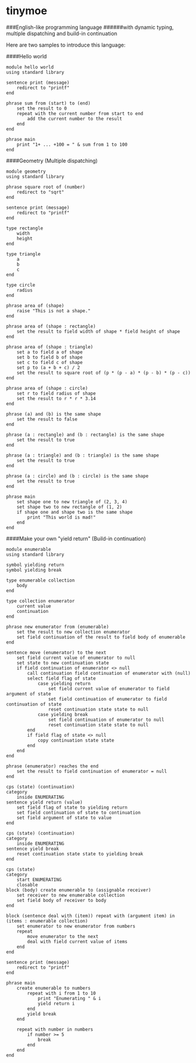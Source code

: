 tinymoe
=======

###English-like programming language
######with dynamic typing, multiple dispatching and build-in continuation

Here are two samples to introduce this language:

####Hello world

	module hello world
	using standard library

	sentence print (message)
		redirect to "printf"
	end
	
	phrase sum from (start) to (end)
		set the result to 0
		repeat with the current number from start to end
			add the current number to the result
		end
	end
	
	phrase main
		print "1+ ... +100 = " & sum from 1 to 100
	end

####Geometry (Multiple dispatching)

	module geometry
	using standard library

	phrase square root of (number)
		redirect to "sqrt"
	end

	sentence print (message)
		redirect to "printf"
	end

	type rectangle
		width
		height
	end

	type triangle
		a
		b
		c
	end

	type circle
		radius
	end

	phrase area of (shape)
		raise "This is not a shape."
	end

	phrase area of (shape : rectangle)
		set the result to field width of shape * field height of shape
	end

	phrase area of (shape : triangle)
		set a to field a of shape
		set b to field b of shape
		set c to field c of shape
		set p to (a + b + c) / 2
		set the result to square root of (p * (p - a) * (p - b) * (p - c))
	end

	phrase area of (shape : circle)
		set r to field radius of shape
		set the result to r * r * 3.14
	end

	phrase (a) and (b) is the same shape
		set the result to false
	end

	phrase (a : rectangle) and (b : rectangle) is the same shape
		set the result to true
	end

	phrase (a : triangle) and (b : triangle) is the same shape
		set the result to true
	end

	phrase (a : circle) and (b : circle) is the same shape
		set the result to true
	end

	phrase main
		set shape one to new triangle of (2, 3, 4)
		set shape two to new rectangle of (1, 2)
		if shape one and shape two is the same shape
			print "This world is mad!"
		end
	end

####Make your own "yield return" (Build-in continuation)

	module enumerable
	using standard library

	symbol yielding return
	symbol yielding break
 
	type enumerable collection
		body
	end
 
	type collection enumerator
		current value
		continuation
	end
 
	phrase new enumerator from (enumerable)
		set the result to new collection enumerator
		set field continuation of the result to field body of enumerable
	end
 
	sentence move (enumerator) to the next
		set field current value of enumerator to null
		set state to new continuation state
		if field continuation of enumerator <> null
			call continuation field continuation of enumerator with (null)
			select field flag of state
				case yielding return
					set field current value of enumerator to field argument of state
					set field continuation of enumerator to field continuation of state
					reset continuation state state to null
				case yielding break
					set field continuation of enumerator to null
					reset continuation state state to null
			end
			if field flag of state <> null
				copy continuation state state
			end
		end
	end
 
	phrase (enumerator) reaches the end
		set the result to field continuation of enumerator = null
	end
 
	cps (state) (continuation)
	category
		inside ENUMERATING
	sentence yield return (value)
		set field flag of state to yielding return
		set field continuation of state to continuation
		set field argument of state to value
	end
 
	cps (state) (continuation)
	category
		inside ENUMERATING
	sentence yield break
		reset continuation state state to yielding break
	end
 
	cps (state)
	category
		start ENUMERATING
		closable
	block (body) create enumerable to (assignable receiver)
		set receiver to new enumerable collection
		set field body of receiver to body
	end
 
	block (sentence deal with (item)) repeat with (argument item) in (items : enumerable collection)
		set enumerator to new enumerator from numbers
		repeat
			move enumerator to the next
			deal with field current value of items
		end
	end

	sentence print (message)
		redirect to "printf"
	end
 
	phrase main
		create enumerable to numbers
			repeat with i from 1 to 10
				print "Enumerating " & i
				yield return i
			end
			yield break
		end
    
		repeat with number in numbers
			if number >= 5
				break
			end
		end
	end